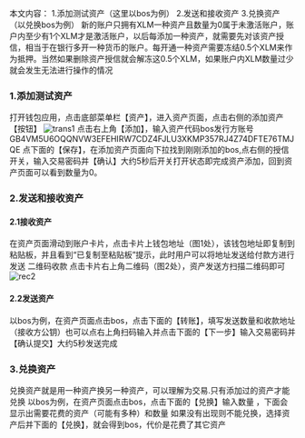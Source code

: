 本文内容：
1.添加测试资产（这里以bos为例）
2.发送和接收资产
3.兑换资产（以兑换bos为例）
新的账户只拥有XLM一种资产且数量为0属于未激活账户，账户内至少有1个XLM才是激活账户，以后每添加一种资产，就需要先对该资产授信，相当于在银行多开一种货币的账户。每开通一种资产需要冻结0.5个XLM来作为抵押。当然如果删除资产授信就会解冻这0.5个XLM，如果账户内XLM数量过少就会发生无法进行操作的情况
### 1.添加测试资产
打开钱包应用，点击底部菜单栏【资产】，进入资产页面，点击右侧的添加资产【按钮】
![trans1](https://user-images.githubusercontent.com/73413237/108286377-edf8d080-71c3-11eb-91d7-12a010c99143.png)
点击右上角【添加】，输入资产代码bos发行方账号GB4VM5U6OQQNVW3EFEHIRW7CDZ4FJLU3XKMP357RJ4Z74DFTE76TMJQE 点下面的【保存】，在添加资产页面向下拉找到刚刚添加的bos,点右侧的授信开关，输入交易密码并【确认】大约5秒后开关打开状态即完成资产添加，回到资产页面可以看到数量为0。
### 2.发送和接收资产
#### 2.1接收资产 
在资产页面滑动到账户卡片，点击卡片上钱包地址（图1处），该钱包地址即复制到粘贴板，并且看到“已复制至粘贴板”提示，此时用户可以将地址发送给付款方进行发送
二维码收款 点击卡片右上角二维码（图2处），资产发送方扫描二维码即可
![rec2](https://user-images.githubusercontent.com/73413237/108318802-6c249980-71fb-11eb-9f77-fc9bb0d858bb.png)
#### 2.2发送资产
以bos为例，在资产页面点击bos，点击下面的【转账】，填写发送数量和收款地址（接收方公钥）也可以点右上角扫码输入并点击下面的【下一步】输入交易密码并【确认提交】大约5秒发送完成

### 3.兑换资产
兑换资产就是用一种资产换另一种资产，可以理解为交易.只有添加过的资产才能兑换
以bos为例，在资产页面点击bos，点击下面的【兑换】输入数量 ，下面会显示出需要花费的资产（可能有多种）和数量 如果没有出现则不能兑换，选择资产后并下面的【兑换】，就会得到bos，代价是花费了其它资产



